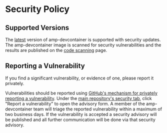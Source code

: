 # Security Policy

## Supported Versions

The [latest](https://github.com/philips-software/amp-devcontainer/releases/latest) version of
amp-devcontainer is supported with security updates.
The amp-devcontainer image is scanned for security vulnerabilities and the results are published on the
[code scanning](https://github.com/philips-software/amp-devcontainer/security/code-scanning) page.

## Reporting a Vulnerability

If you find a significant vulnerability, or evidence of one, please report it privately.

Vulnerabilities should be reported using [GitHub's mechanism for privately reporting a vulnerability](https://docs.github.com/en/code-security/security-advisories/guidance-on-reporting-and-writing/privately-reporting-a-security-vulnerability#privately-reporting-a-security-vulnerability). Under the
[main repository's security tab](https://github.com/philips-software/amp-devcontainer/security), click "Report a vulnerability" to open the advisory form.
A member of the amp-devcontainer team will triage the reported vulnerability within a maximum of two business days.
If the vulnerability is accepted a security advisory will be published and all further communication will be done via that security advisory.
